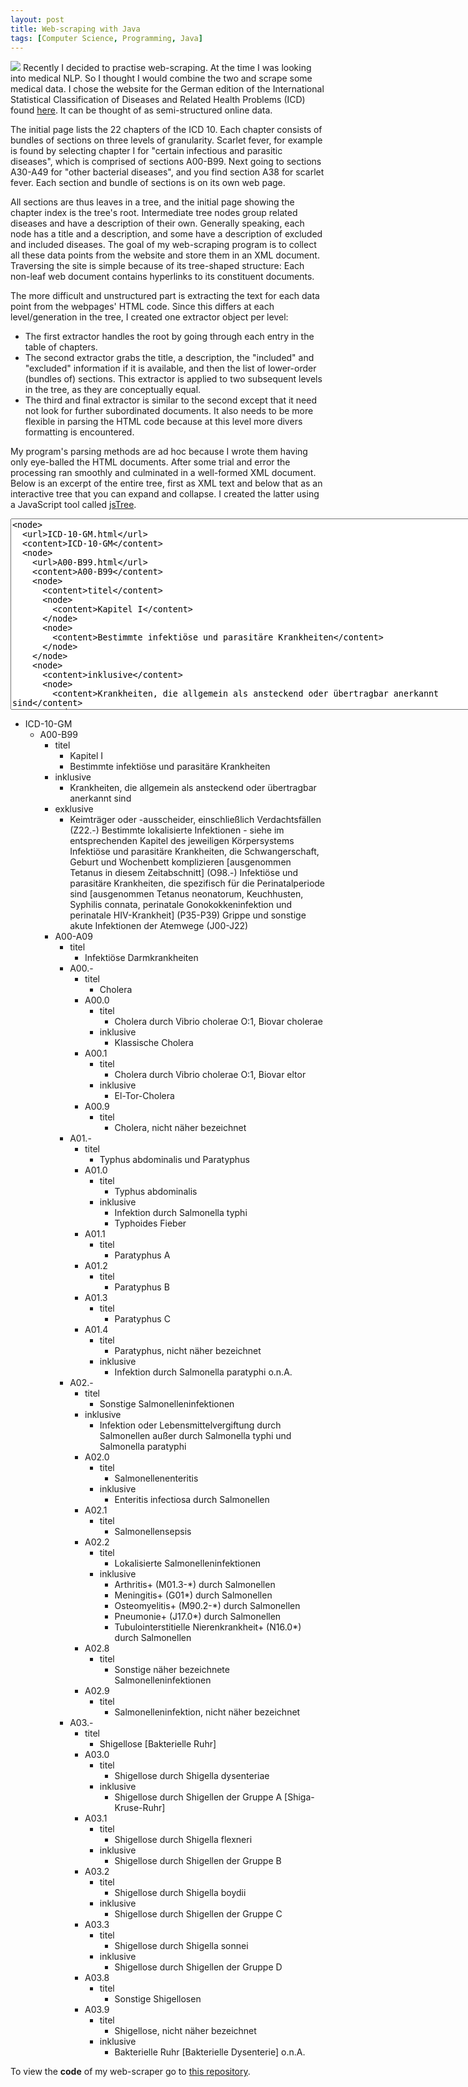 ```yaml
---
layout: post
title: Web-scraping with Java
tags: [Computer Science, Programming, Java]
---
```


<img class="floatleft" src="/images/dukeInSpiderWeb.png" />
Recently I decided to practise web-scraping. At the time I was looking into medical NLP. So I thought I would combine the two and scrape some medical data. I chose the website for the German edition of the International Statistical Classification of Diseases and Related Health Problems (ICD) found <a href="http://www.icd-code.de/icd/code/ICD-10-GM.html">here</a>. It can be thought of as semi-structured online data.

The initial page lists the 22 chapters of the ICD 10. Each chapter consists of bundles of sections on three levels of granularity. Scarlet fever, for example is found by selecting chapter I for "certain infectious and parasitic diseases", which is comprised of sections A00-B99. Next going to sections A30-A49 for "other bacterial diseases", and you find section A38 for scarlet fever. Each section and bundle of sections is on its own web page.

All sections are thus leaves in a tree, and the initial page showing the chapter index is the tree's root. Intermediate tree nodes group related diseases and have a description of their own. Generally speaking, each node has a title and a description, and some have a description of excluded and included diseases. The goal of my web-scraping program is to collect all these data points from the website and store them in an XML document. Traversing the site is simple because of its tree-shaped structure: Each non-leaf web document contains hyperlinks to its constituent documents.

The more difficult and unstructured part is extracting the text for each data point from the webpages' HTML code.  Since this differs at each level/generation in the tree, I created one extractor object per level:
- The first extractor handles the root by going through each entry in the table of chapters.
- The second extractor grabs the title, a description, the "included" and "excluded" information if it is available, and then the list of lower-order (bundles of) sections. This extractor is applied to two subsequent levels in the tree, as they are conceptually equal.
- The third and final extractor is similar to the second except that it need not look for further subordinated documents. It also needs to be more flexible in parsing the HTML code because at this level more divers formatting is encountered.

My program's parsing methods are ad hoc because I wrote them having only eye-balled the HTML documents. After some trial and error the processing ran smoothly and culminated in a well-formed XML document. Below is an excerpt of the entire tree, first as XML text and below that as an interactive tree that you can expand and collapse. I created the latter using a JavaScript tool called [jsTree](http://jstree.com).

<textarea cols="95" rows="20">
<node>
  <url>ICD-10-GM.html</url>
  <content>ICD-10-GM</content>
  <node>
    <url>A00-B99.html</url>
    <content>A00-B99</content>
    <node>
      <content>titel</content>
      <node>
        <content>Kapitel I</content>
      </node>
      <node>
        <content>Bestimmte infektiöse und parasitäre Krankheiten</content>
      </node>
    </node>
    <node>
      <content>inklusive</content>
      <node>
        <content>Krankheiten, die allgemein als ansteckend oder übertragbar anerkannt sind</content>
      </node>
    </node>
    <node>
      <content>exklusive</content>
      <node>
        <content>Keimträger oder -ausscheider, einschließlich Verdachtsfällen (Z22.-) Bestimmte lokalisierte Infektionen - siehe im entsprechenden Kapitel des jeweiligen Körpersystems Infektiöse und parasitäre Krankheiten, die Schwangerschaft, Geburt und Wochenbett komplizieren [ausgenommen Tetanus in diesem Zeitabschnitt] (O98.-) Infektiöse und parasitäre Krankheiten, die spezifisch für die Perinatalperiode sind [ausgenommen Tetanus neonatorum, Keuchhusten, Syphilis connata, perinatale Gonokokkeninfektion und perinatale HIV-Krankheit] (P35-P39) Grippe und sonstige akute Infektionen der Atemwege (J00-J22)</content>
      </node>
    </node>
    <node>
      <url>A00-A09.html</url>
      <content>A00-A09</content>
      <node>
        <content>titel</content>
        <node>
          <content>Infektiöse Darmkrankheiten</content>
        </node>
      </node>
      <node>
        <url>A00.-.html</url>
        <content>A00.-</content>
        <node>
          <content>titel</content>
          <node>
            <content>Cholera</content>
          </node>
        </node>
        <node>
          <content>A00.0</content>
          <node>
            <content>titel</content>
            <node>
              <content>Cholera durch Vibrio cholerae O:1, Biovar cholerae</content>
            </node>
          </node>
          <node>
            <content>inklusive</content>
            <node>
              <content>Klassische Cholera</content>
            </node>
          </node>
        </node>
        <node>
          <content>A00.1</content>
          <node>
            <content>titel</content>
            <node>
              <content>Cholera durch Vibrio cholerae O:1, Biovar eltor</content>
            </node>
          </node>
          <node>
            <content>inklusive</content>
            <node>
              <content>El-Tor-Cholera</content>
            </node>
          </node>
        </node>
        <node>
          <content>A00.9</content>
          <node>
            <content>titel</content>
            <node>
              <content>Cholera, nicht näher bezeichnet</content>
            </node>
          </node>
        </node>
      </node>
      <node>
        <url>A01.-.html</url>
        <content>A01.-</content>
        <node>
          <content>titel</content>
          <node>
            <content>Typhus abdominalis und Paratyphus</content>
          </node>
        </node>
        <node>
          <content>A01.0</content>
          <node>
            <content>titel</content>
            <node>
              <content>Typhus abdominalis</content>
            </node>
          </node>
          <node>
            <content>inklusive</content>
            <node>
              <content>Infektion durch Salmonella typhi</content>
            </node>
            <node>
              <content>Typhoides Fieber</content>
            </node>
          </node>
        </node>
        <node>
          <content>A01.1</content>
          <node>
            <content>titel</content>
            <node>
              <content>Paratyphus A</content>
            </node>
          </node>
        </node>
        <node>
          <content>A01.2</content>
          <node>
            <content>titel</content>
            <node>
              <content>Paratyphus B</content>
            </node>
          </node>
        </node>
        <node>
          <content>A01.3</content>
          <node>
            <content>titel</content>
            <node>
              <content>Paratyphus C</content>
            </node>
          </node>
        </node>
        <node>
          <content>A01.4</content>
          <node>
            <content>titel</content>
            <node>
              <content>Paratyphus, nicht näher bezeichnet</content>
            </node>
          </node>
          <node>
            <content>inklusive</content>
            <node>
              <content>Infektion durch Salmonella paratyphi o.n.A.</content>
            </node>
          </node>
        </node>
      </node>
      <node>
        <url>A02.-.html</url>
        <content>A02.-</content>
        <node>
          <content>titel</content>
          <node>
            <content>Sonstige Salmonelleninfektionen</content>
          </node>
        </node>
        <node>
          <content>inklusive</content>
          <node>
            <content>Infektion oder Lebensmittelvergiftung durch Salmonellen außer durch Salmonella typhi und Salmonella paratyphi</content>
          </node>
        </node>
        <node>
          <content>A02.0</content>
          <node>
            <content>titel</content>
            <node>
              <content>Salmonellenenteritis</content>
            </node>
          </node>
          <node>
            <content>inklusive</content>
            <node>
              <content>Enteritis infectiosa durch Salmonellen</content>
            </node>
          </node>
        </node>
        <node>
          <content>A02.1</content>
          <node>
            <content>titel</content>
            <node>
              <content>Salmonellensepsis</content>
            </node>
          </node>
        </node>
        <node>
          <content>A02.2</content>
          <node>
            <content>titel</content>
            <node>
              <content>Lokalisierte Salmonelleninfektionen</content>
            </node>
          </node>
          <node>
            <content>inklusive</content>
            <node>
              <content>Arthritis+ (M01.3-*) durch Salmonellen</content>
            </node>
            <node>
              <content>Meningitis+ (G01*) durch Salmonellen</content>
            </node>
            <node>
              <content>Osteomyelitis+ (M90.2-*) durch Salmonellen</content>
            </node>
            <node>
              <content>Pneumonie+ (J17.0*) durch Salmonellen</content>
            </node>
            <node>
              <content>Tubulointerstitielle Nierenkrankheit+ (N16.0*) durch Salmonellen</content>
            </node>
          </node>
        </node>
        <node>
          <content>A02.8</content>
          <node>
            <content>titel</content>
            <node>
              <content>Sonstige näher bezeichnete Salmonelleninfektionen</content>
            </node>
          </node>
        </node>
        <node>
          <content>A02.9</content>
          <node>
            <content>titel</content>
            <node>
              <content>Salmonelleninfektion, nicht näher bezeichnet</content>
            </node>
          </node>
        </node>
      </node>
      <node>
        <url>A03.-.html</url>
        <content>A03.-</content>
        <node>
          <content>titel</content>
          <node>
            <content>Shigellose [Bakterielle Ruhr]</content>
          </node>
        </node>
        <node>
          <content>A03.0</content>
          <node>
            <content>titel</content>
            <node>
              <content>Shigellose durch Shigella dysenteriae</content>
            </node>
          </node>
          <node>
            <content>inklusive</content>
            <node>
              <content>Shigellose durch Shigellen der Gruppe A [Shiga-Kruse-Ruhr]</content>
            </node>
          </node>
        </node>
        <node>
          <content>A03.1</content>
          <node>
            <content>titel</content>
            <node>
              <content>Shigellose durch Shigella flexneri</content>
            </node>
          </node>
          <node>
            <content>inklusive</content>
            <node>
              <content>Shigellose durch Shigellen der Gruppe B</content>
            </node>
          </node>
        </node>
        <node>
          <content>A03.2</content>
          <node>
            <content>titel</content>
            <node>
              <content>Shigellose durch Shigella boydii</content>
            </node>
          </node>
          <node>
            <content>inklusive</content>
            <node>
              <content>Shigellose durch Shigellen der Gruppe C</content>
            </node>
          </node>
        </node>
        <node>
          <content>A03.3</content>
          <node>
            <content>titel</content>
            <node>
              <content>Shigellose durch Shigella sonnei</content>
            </node>
          </node>
          <node>
            <content>inklusive</content>
            <node>
              <content>Shigellose durch Shigellen der Gruppe D</content>
            </node>
          </node>
        </node>
        <node>
          <content>A03.8</content>
          <node>
            <content>titel</content>
            <node>
              <content>Sonstige Shigellosen</content>
            </node>
          </node>
        </node>
        <node>
          <content>A03.9</content>
          <node>
            <content>titel</content>
            <node>
              <content>Shigellose, nicht näher bezeichnet</content>
            </node>
          </node>
          <node>
            <content>inklusive</content>
            <node>
              <content>Bakterielle Ruhr [Bakterielle Dysenterie] o.n.A.</content>
            </node>
          </node>
        </node>
      </node>
    </node>
  </node>
</node>
</textarea>

<div id="ulli" style="width:100%">
<ul><li class="jstree-open">
  ICD-10-GM
  <ul><li class="jstree-open">
    A00-B99
    <ul><li class="jstree-open">
      titel
      <ul><li>
        Kapitel I
      </li></ul>
      <ul><li>
        Bestimmte infektiöse und parasitäre Krankheiten
      </li></ul>
    </li></ul>
    <ul><li>
      inklusive
      <ul><li>
        Krankheiten, die allgemein als ansteckend oder übertragbar anerkannt sind
      </li></ul>
    </li></ul>
    <ul><li>
      exklusive
      <ul><li>
        Keimträger oder -ausscheider, einschließlich Verdachtsfällen (Z22.-) Bestimmte lokalisierte Infektionen - siehe im entsprechenden Kapitel des jeweiligen Körpersystems Infektiöse und parasitäre Krankheiten, die Schwangerschaft, Geburt und Wochenbett komplizieren [ausgenommen Tetanus in diesem Zeitabschnitt] (O98.-) Infektiöse und parasitäre Krankheiten, die spezifisch für die Perinatalperiode sind [ausgenommen Tetanus neonatorum, Keuchhusten, Syphilis connata, perinatale Gonokokkeninfektion und perinatale HIV-Krankheit] (P35-P39) Grippe und sonstige akute Infektionen der Atemwege (J00-J22)
      </li></ul>
    </li></ul>
    <ul><li class="jstree-open">
      A00-A09
      <ul><li class="jstree-open">
        titel
        <ul><li>
          Infektiöse Darmkrankheiten
        </li></ul>
      </li></ul>
      <ul><li>
        A00.-
        <ul><li>
          titel
          <ul><li>
            Cholera
          </li></ul>
        </li></ul>
        <ul><li>
          A00.0
          <ul><li>
            titel
            <ul><li>
              Cholera durch Vibrio cholerae O:1, Biovar cholerae
            </li></ul>
          </li></ul>
          <ul><li>
            inklusive
            <ul><li>
              Klassische Cholera
            </li></ul>
          </li></ul>
        </li></ul>
        <ul><li>
          A00.1
          <ul><li>
            titel
            <ul><li>
              Cholera durch Vibrio cholerae O:1, Biovar eltor
            </li></ul>
          </li></ul>
          <ul><li>
            inklusive
            <ul><li>
              El-Tor-Cholera
            </li></ul>
          </li></ul>
        </li></ul>
        <ul><li>
          A00.9
          <ul><li>
            titel
            <ul><li>
              Cholera, nicht näher bezeichnet
            </li></ul>
          </li></ul>
        </li></ul>
      </li></ul>
      <ul><li>
        A01.-
        <ul><li>
          titel
          <ul><li>
            Typhus abdominalis und Paratyphus
          </li></ul>
        </li></ul>
        <ul><li>
          A01.0
          <ul><li>
            titel
            <ul><li>
              Typhus abdominalis
            </li></ul>
          </li></ul>
          <ul><li>
            inklusive
            <ul><li>
              Infektion durch Salmonella typhi
            </li></ul>
            <ul><li>
              Typhoides Fieber
            </li></ul>
          </li></ul>
        </li></ul>
        <ul><li>
          A01.1
          <ul><li>
            titel
            <ul><li>
              Paratyphus A
            </li></ul>
          </li></ul>
        </li></ul>
        <ul><li>
          A01.2
          <ul><li>
            titel
            <ul><li>
              Paratyphus B
            </li></ul>
          </li></ul>
        </li></ul>
        <ul><li>
          A01.3
          <ul><li>
            titel
            <ul><li>
              Paratyphus C
            </li></ul>
          </li></ul>
        </li></ul>
        <ul><li>
          A01.4
          <ul><li>
            titel
            <ul><li>
              Paratyphus, nicht näher bezeichnet
            </li></ul>
          </li></ul>
          <ul><li>
            inklusive
            <ul><li>
              Infektion durch Salmonella paratyphi o.n.A.
            </li></ul>
          </li></ul>
        </li></ul>
      </li></ul>
      <ul><li class="jstree-open">
        A02.-
        <ul><li class="jstree-open">
          titel
          <ul><li>
            Sonstige Salmonelleninfektionen
          </li></ul>
        </li></ul>
        <ul><li class="jstree-open">
          inklusive
          <ul><li>
            Infektion oder Lebensmittelvergiftung durch Salmonellen außer durch Salmonella typhi und Salmonella paratyphi
          </li></ul>
        </li></ul>
        <ul><li>
          A02.0
          <ul><li>
            titel
            <ul><li>
              Salmonellenenteritis
            </li></ul>
          </li></ul>
          <ul><li>
            inklusive
            <ul><li>
              Enteritis infectiosa durch Salmonellen
            </li></ul>
          </li></ul>
        </li></ul>
        <ul><li>
          A02.1
          <ul><li>
            titel
            <ul><li>
              Salmonellensepsis
            </li></ul>
          </li></ul>
        </li></ul>
        <ul><li>
          A02.2
          <ul><li>
            titel
            <ul><li>
              Lokalisierte Salmonelleninfektionen
            </li></ul>
          </li></ul>
          <ul><li>
            inklusive
            <ul><li>
              Arthritis+ (M01.3-*) durch Salmonellen
            </li></ul>
            <ul><li>
              Meningitis+ (G01*) durch Salmonellen
            </li></ul>
            <ul><li>
              Osteomyelitis+ (M90.2-*) durch Salmonellen
            </li></ul>
            <ul><li>
              Pneumonie+ (J17.0*) durch Salmonellen
            </li></ul>
            <ul><li>
              Tubulointerstitielle Nierenkrankheit+ (N16.0*) durch Salmonellen
            </li></ul>
          </li></ul>
        </li></ul>
        <ul><li>
          A02.8
          <ul><li>
            titel
            <ul><li>
              Sonstige näher bezeichnete Salmonelleninfektionen
            </li></ul>
          </li></ul>
        </li></ul>
        <ul><li>
          A02.9
          <ul><li>
            titel
            <ul><li>
              Salmonelleninfektion, nicht näher bezeichnet
            </li></ul>
          </li></ul>
        </li></ul>
      </li></ul>
      <ul><li>
        A03.-
        <ul><li>
          titel
          <ul><li>
            Shigellose [Bakterielle Ruhr]
          </li></ul>
        </li></ul>
        <ul><li>
          A03.0
          <ul><li>
            titel
            <ul><li>
              Shigellose durch Shigella dysenteriae
            </li></ul>
          </li></ul>
          <ul><li>
            inklusive
            <ul><li>
              Shigellose durch Shigellen der Gruppe A [Shiga-Kruse-Ruhr]
            </li></ul>
          </li></ul>
        </li></ul>
        <ul><li>
          A03.1
          <ul><li>
            titel
            <ul><li>
              Shigellose durch Shigella flexneri
            </li></ul>
          </li></ul>
          <ul><li>
            inklusive
            <ul><li>
              Shigellose durch Shigellen der Gruppe B
            </li></ul>
          </li></ul>
        </li></ul>
        <ul><li>
          A03.2
          <ul><li>
            titel
            <ul><li>
              Shigellose durch Shigella boydii
            </li></ul>
          </li></ul>
          <ul><li>
            inklusive
            <ul><li>
              Shigellose durch Shigellen der Gruppe C
            </li></ul>
          </li></ul>
        </li></ul>
        <ul><li>
          A03.3
          <ul><li>
            titel
            <ul><li>
              Shigellose durch Shigella sonnei
            </li></ul>
          </li></ul>
          <ul><li>
            inklusive
            <ul><li>
              Shigellose durch Shigellen der Gruppe D
            </li></ul>
          </li></ul>
        </li></ul>
        <ul><li>
          A03.8
          <ul><li>
            titel
            <ul><li>
              Sonstige Shigellosen
            </li></ul>
          </li></ul>
        </li></ul>
        <ul><li>
          A03.9
          <ul><li>
            titel
            <ul><li>
              Shigellose, nicht näher bezeichnet
            </li></ul>
          </li></ul>
          <ul><li>
            inklusive
            <ul><li>
              Bakterielle Ruhr [Bakterielle Dysenterie] o.n.A.
            </li></ul>
          </li></ul>
        </li></ul>
      </li></ul>
    </li></ul>
  </li></ul>
</li></ul>
</div>

To view the **code** of my web-scraper go to [this repository](https://github.com/wblacoe/icd10_scraper).

<link rel="stylesheet" href="/jstree/themes/default/style.min.css" />
<script src="/jstree/jquery.min.js"></script>
<script src="/jstree/jstree.min.js"></script>
<script>
	$(document).ready(function(){
		$('#ulli').jstree()
	});
</script>